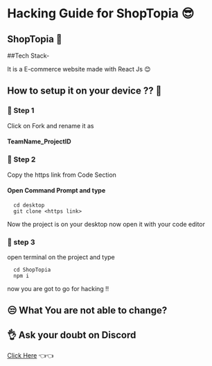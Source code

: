 # Hacking Guide for ShopTopia 😎

## ShopTopia 🤞

##Tech Stack-

It is a E-commerce website made with React Js 😊


## How to setup it on your device ?? 🤔

### 🤞 Step 1

Click on Fork and rename it as

#### TeamName_ProjectID
### 🤞 Step 2 
Copy the https link from Code Section

#### Open Command Prompt and type

```http
  cd desktop
  git clone <https link>
```
Now the project is on your desktop now open it with your code editor
### 🤞 step 3
open terminal on the project and type 
```http
  cd ShopTopia
  npm i
```
now you are got to go for hacking !!





## 😒 What You are not able to change? 




## 👌 Ask your doubt on Discord

[Click Here](https://discord.com/invite/8qJBt5pby5)  👈👈
